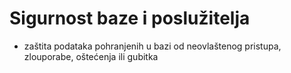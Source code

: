 # Sigurnost baze i poslužitelja

- zaštita podataka pohranjenih u bazi od neovlaštenog pristupa, zlouporabe, oštećenja ili gubitka

